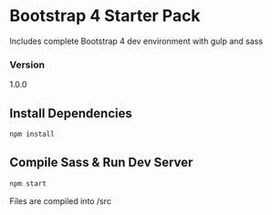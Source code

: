 # Bootstrap 4 Starter Pack 

Includes complete Bootstrap 4 dev environment with gulp and sass



### Version

1.0.0

## Install Dependencies

```bash
npm install 
```

## Compile Sass & Run Dev Server

```bash
npm start
```

Files are compiled into /src


